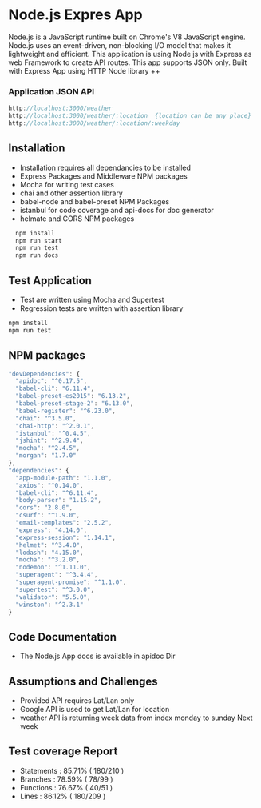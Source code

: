 # Node.js Expres App

Node.js is a JavaScript runtime built on Chrome's V8 JavaScript engine. Node.js
uses an event-driven, non-blocking I/O model that makes it lightweight and
efficient.
This application is using Node js with Express as web Framework to create API routes.
This app supports JSON only.
Built with Express App using HTTP Node library ++

### Application JSON API
```javascript
http://localhost:3000/weather
http://localhost:3000/weather/:location  {location can be any place}
http://localhost:3000/weather/:location/:weekday
```

## Installation
 - Installation requires all dependancies to be installed
 - Express Packages and Middleware NPM packages
 - Mocha for writing test cases
 - chai and other assertion library
 - babel-node and babel-preset NPM Packages
 - istanbul for code coverage and api-docs for doc generator
 - helmate and CORS NPM packages
```javascript
  npm install
  npm run start
  npm run test
  npm run docs
```
## Test Application
  - Test are written using Mocha and Supertest
  - Regression tests are written with assertion library
```javascript
npm install
npm run test
```
## NPM packages
```javascript
"devDependencies": {
  "apidoc": "^0.17.5",
  "babel-cli": "6.11.4",
  "babel-preset-es2015": "6.13.2",
  "babel-preset-stage-2": "6.13.0",
  "babel-register": "^6.23.0",
  "chai": "^3.5.0",
  "chai-http": "^2.0.1",
  "istanbul": "^0.4.5",
  "jshint": "^2.9.4",
  "mocha": "^2.4.5",
  "morgan": "1.7.0"
},
"dependencies": {
  "app-module-path": "1.1.0",
  "axios": "^0.14.0",
  "babel-cli": "^6.11.4",
  "body-parser": "1.15.2",
  "cors": "2.8.0",
  "csurf": "^1.9.0",
  "email-templates": "2.5.2",
  "express": "4.14.0",
  "express-session": "1.14.1",
  "helmet": "^3.4.0",
  "lodash": "4.15.0",
  "mocha": "^3.2.0",
  "nodemon": "^1.11.0",
  "superagent": "^3.4.4",
  "superagent-promise": "^1.1.0",
  "supertest": "^3.0.0",
  "validator": "5.5.0",
  "winston": "^2.3.1"
}
```
## Code Documentation
 - The Node.js App docs is available in apidoc Dir

 ## Assumptions and Challenges
 - Provided API requires Lat/Lan only
 - Google API is used to get Lat/Lan for location
 - weather API is returning week data from index monday to sunday Next week

## Test coverage Report

- Statements   : 85.71% ( 180/210 )
- Branches     : 78.59% ( 78/99 )
- Functions    : 76.67% ( 40/51 )
- Lines        : 86.12% ( 180/209 )
